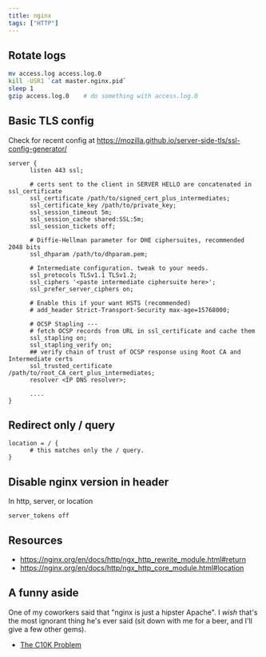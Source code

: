 ```yaml
---
title: nginx
tags: ["HTTP"]
---
```


Rotate logs
-----------
```bash
mv access.log access.log.0
kill -USR1 `cat master.nginx.pid`
sleep 1
gzip access.log.0    # do something with access.log.0
```

Basic TLS config
----------------

Check for recent config at <https://mozilla.github.io/server-side-tls/ssl-config-generator/>

```nginx
server {
      listen 443 ssl;
  
      # certs sent to the client in SERVER HELLO are concatenated in ssl_certificate
      ssl_certificate /path/to/signed_cert_plus_intermediates;
      ssl_certificate_key /path/to/private_key;
      ssl_session_timeout 5m;
      ssl_session_cache shared:SSL:5m;
      ssl_session_tickets off;
      
      # Diffie-Hellman parameter for DHE ciphersuites, recommended 2048 bits
      ssl_dhparam /path/to/dhparam.pem;
  
      # Intermediate configuration. tweak to your needs.
      ssl_protocols TLSv1.1 TLSv1.2;
      ssl_ciphers '<paste intermediate ciphersuite here>';
      ssl_prefer_server_ciphers on;
  
      # Enable this if your want HSTS (recommended)
      # add_header Strict-Transport-Security max-age=15768000;
  
      # OCSP Stapling ---
      # fetch OCSP records from URL in ssl_certificate and cache them
      ssl_stapling on;
      ssl_stapling_verify on;
      ## verify chain of trust of OCSP response using Root CA and Intermediate certs
      ssl_trusted_certificate /path/to/root_CA_cert_plus_intermediates;
      resolver <IP DNS resolver>;
  
      ....
}
```

Redirect only / query
---------------------
```nginx
location = / {
      # this matches only the / query.
}
```

Disable nginx version in header
-------------------------------
In http, server, or location

```nginx
server_tokens off
```

Resources
---------

* <https://nginx.org/en/docs/http/ngx_http_rewrite_module.html#return>
* <https://nginx.org/en/docs/http/ngx_http_core_module.html#location>

A funny aside
-------------

One of my coworkers said that "nginx is just a hipster Apache". I *wish* that's the most ignorant thing he's ever said (sit down with me for a beer, and I'll give a few other gems).

* [The C10K Problem](http://www.kegel.com/c10k.html)
